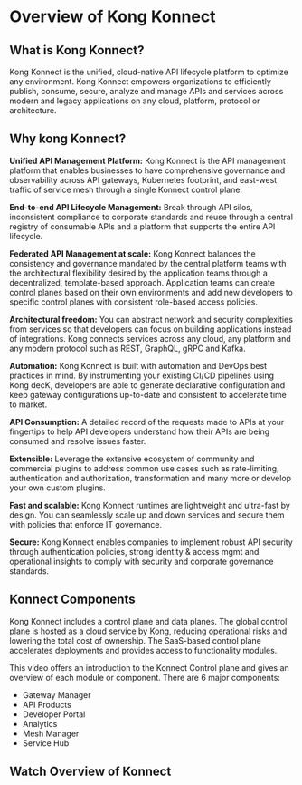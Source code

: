 # Overview of Kong Konnect

## What is Kong Konnect?

Kong Konnect is the unified, cloud-native API lifecycle platform to optimize any environment. Kong Konnect empowers organizations to efficiently publish, consume, secure, analyze and manage APIs and services across modern and legacy applications on any cloud, platform, protocol or architecture. 

## Why kong Konnect?

**Unified API Management Platform:** Kong Konnect is the API management platform that enables businesses to have comprehensive governance and observability across API gateways, Kubernetes footprint, and east-west traffic of service mesh through a single Konnect control plane.

**End-to-end API Lifecycle Management:** Break through API silos, inconsistent compliance to corporate standards and reuse through a central registry of consumable APIs and a platform that supports the entire API lifecycle.

**Federated API Management at scale:** Kong Konnect balances the consistency and governance mandated by the central platform teams with the architectural flexibility desired by the  application teams through a decentralized, template-based approach. Application teams can create control planes based on their own environments and add new developers to specific control planes with consistent role-based access policies.

**Architectural freedom:** You can abstract network and security complexities from services so that developers can focus on building applications instead of integrations. Kong connects services across any cloud, any platform and any modern protocol such as REST, GraphQL, gRPC and Kafka.

**Automation:** Kong Konnect is built with automation and DevOps best practices in mind. By instrumenting your existing CI/CD pipelines using Kong decK, developers are able to generate declarative configuration and keep gateway configurations up-to-date and consistent to accelerate time to market.

**API Consumption:** A detailed record of the requests made to APIs at your fingertips to help API developers understand how their APIs are being consumed and resolve issues faster.

**Extensible:** Leverage the extensive ecosystem of community and commercial plugins to address common use cases such as rate-limiting, authentication and authorization, transformation and many more or develop your own custom plugins.

**Fast and scalable:** Kong Konnect runtimes are lightweight and ultra-fast by
design. You can seamlessly scale up and down services and secure them with policies that enforce IT governance.

**Secure:**  Kong Konnect enables companies to implement robust API security through authentication policies, strong identity & access mgmt and operational insights to comply with security and corporate governance standards. 

## Konnect Components

Kong Konnect includes a control plane and data planes. The global control plane is hosted as a cloud service by Kong, reducing operational risks and lowering the total cost of ownership. The SaaS-based control plane accelerates deployments and provides access to functionality modules.

This video offers an introduction to the Konnect Control plane and gives an overview of each module or component. There are 6 major components:

- Gateway Manager
- API Products
- Developer Portal
- Analytics
- Mesh Manager
- Service Hub

## Watch Overview of Konnect

<!---
[![Useful resource links](./images/docs.png)](https://youtu.be/ "Useful resource links")
-->